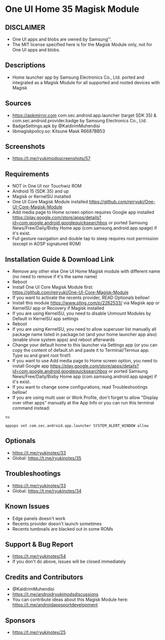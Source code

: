 # One UI Home 35 Magisk Module

## DISCLAIMER
- One UI apps and blobs are owned by Samsung™.
- The MIT license specified here is for the Magisk Module only, not for One UI apps and blobs.

## Descriptions
- Home launcher app by Samsung Electronics Co., Ltd. ported and integrated as a Magisk Module for all supported and rooted devices with Magisk

## Sources
- https://apkmirror.com com.sec.android.app.launcher (target SDK 35) & com.sec.android.provider.badge by Samsung Electronics Co., Ltd.
- BadgeSettings.apk by @KaldirimMuhendisi
- libmagiskpolicy.so: Kitsune Mask R6687BB53

## Screenshots
- https://t.me/ryukimodsscreenshots/57

## Requirements
- NOT in One UI nor Touchwiz ROM
- Android 15 (SDK 35) and up
- Magisk or KernelSU installed
- One UI Core Magisk Module installed https://github.com/reiryuki/One-UI-Core-Magisk-Module
- Add media page to Home screen option requires Google app installed https://play.google.com/store/apps/details?id=com.google.android.googlequicksearchbox or ported Samsung News/Free/Daily/Bixby Home app (com.samsung.android.app.spage) if it's exist.
- Full gesture navigation and double tap to sleep requires root permission (except in AOSP signatured ROM)

## Installation Guide & Download Link
- Remove any other else One UI Home Magisk module with different name (no need to remove if it's the same name)
- Reboot
- Install One UI Core Magisk Module first: https://github.com/reiryuki/One-UI-Core-Magisk-Module
- If you want to activate the recents provider, READ Optionals bellow!
- Install this module https://www.pling.com/p/2262533/ via Magisk app or KernelSU app or Recovery if Magisk installed
- If you are using KernelSU, you need to disable Unmount Modules by Default in KernelSU app settings
- Reboot
- If you are using KernelSU, you need to allow superuser list manually all package name listed in package.txt (and your home launcher app also) (enable show system apps) and reboot afterwards
- Change your default home to this launcher via Settings app (or you can copy the content of default.sh and paste it to Terminal/Termux app. Type su and grant root first!)
- If you want to use Add media page to Home screen option, you need to install Google app https://play.google.com/store/apps/details?id=com.google.android.googlequicksearchbox or ported Samsung News/Free/Daily/Bixby Home app (com.samsung.android.app.spage) if it's exist.
- If you want to change some configurations, read Troubleshootings bellow!
- If you are using multi user or Work Profile, don't forget to allow "Display over other apps" manually at the App Info or you can run this terminal command instead:

`su`

`appops set com.sec.android.app.launcher SYSTEM_ALERT_WINDOW allow`


## Optionals
- https://t.me/ryukinotes/33
- Global: https://t.me/ryukinotes/35

## Troubleshootings
- https://t.me/ryukinotes/33
- Global: https://t.me/ryukinotes/34

## Known Issues
- Edge panels doesn't work
- Recents provider doesn't launch sometimes
- Recents tumbnails are blacked out in some ROMs

## Support & Bug Report
- https://t.me/ryukinotes/54
- If you don't do above, issues will be closed immediately

## Credits and Contributors
- @KaldirimMuhendisi
- https://t.me/androidryukimodsdiscussions
- You can contribute ideas about this Magisk Module here: https://t.me/androidappsportdevelopment

## Sponsors
- https://t.me/ryukinotes/25



